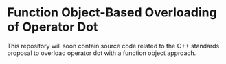 # Function Object-Based Overloading of Operator Dot

This repository will soon contain source code related to the C++ standards proposal to overload
operator dot with a function object approach.
